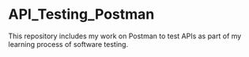# API_Testing_Postman
This repository includes my work on Postman to test APIs as part of my learning process of software testing.
